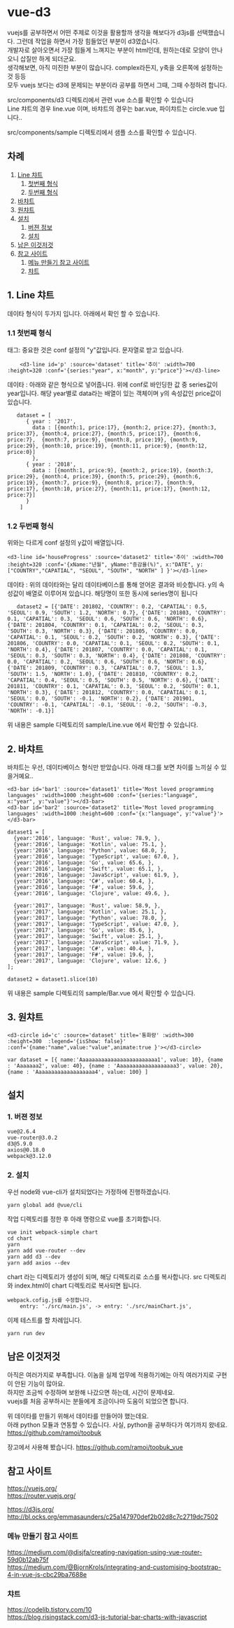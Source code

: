 # vue-d3
vuejs를 공부하면서 어떤 주제로 이것을 활용할까 생각을 해보다가 d3js를 선택했습니다. 그런데 작업을 하면서 가장 힘들었던 부분이 d3였습니다.   
개발자로 살아오면서 가장 힘들게 느껴지는 부분이 html인데, 원하는데로 모양이 안나오니 삽질만 하게 되더군요.  
생각해보면, 아직 미진한 부분이 많습니다. complex라든지, y축을 오른쪽에 설정하는 것 등등  
모두 vuejs 보다는 d3에 문제되는 부분이라 공부를 하면서 그때, 그때 수정하려 합니다.

src/components/d3 디렉토리에서 관련 vue 소스를 확인할 수 있습니다  
Line 챠트의 경우 line.vue 이며, 바챠트의 경우는 bar.vue, 파이챠트는 circle.vue 입니다..    
  
src/components/sample 디렉토리에서 샘플 소스를 확인할 수 있습니다.   


## 차례
1. [Line 챠트 ](#1-Line-챠트)
	1. [첫번째 형식](#11-첫번째-형식)
	1. [두번째 형식 ](#12-두번째-형식 )
1. [바챠트 ](#2-바챠트)
1. [원챠트 ](#3-원챠트)
1. [설치 ](#설치)
	1. [버젼 정보](#1-버젼-정보)
	1. [설치](#2-설치)
1. [남은 이것저것](#남은-이것저것)
1. [참고 사이트 ](#참고-사이트)
	1. [메뉴 만들기 참고 사이트 ](#메뉴-만들기-참고-사이트)
	1. [챠트 ](#챠트)

## 1. Line 챠트 
   데이타  형식이 두가지 입니다. 
   아래에서 확인 할 수 있습니다.
   
### 1.1 첫번째 형식
태그: 중요한 것은 conf 설정의 "y"값입니다. 문자열로 받고 있습니다.

		<d3-line id='p' :source='dataset' title='추이' :width=700 :height=320 :conf='{series:"year", x:"month", y:"price"}'></d3-line>

 데이타 : 아래와 같은 형식으로 넣어줍니다. 위에 conf로 바인딩한 값 중 series값이 year입니다. 
 해당 year별로 data라는 배열이 있는 객체이며 y의 속성값인 price값이 있습니다.

	   dataset = [ 
		  { year : '2017', 
			data : [{month:1, price:17}, {month:2, price:27}, {month:3, price:37}, {month:4, price:27}, {month:5, price:17}, {month:6, price:7},  {month:7, price:9}, {month:8, price:19}, {month:9, price:29}, {month:10, price:19}, {month:11, price:9}, {month:12, price:0}] 
			},
		  { year : '2018', 
			data : [{month:1, price:9}, {month:2, price:19}, {month:3, price:29}, {month:4, price:39}, {month:5, price:29}, {month:6, price:19}, {month:7, price:9}, {month:8, price:7}, {month:9, price:17}, {month:10, price:27}, {month:11, price:17}, {month:12, price:7}] 
		  }
		]
		
		
### 1.2 두번째 형식 
위와는 다르게 conf 설정의 y값이 배열입니다. 

	<d3-line id='houseProgress' :source='dataset2' title='추이' :width=700 :height=320 :conf='{xName:"년월", yName:"증감율(%)", x:"DATE", y:["COUNTRY","CAPATIAL", "SEOUL", "SOUTH", "NORTH" ] }'></d3-line>

데이타 : 위의 데이타와는 달리 데이타베이스를 통해 얻어온 결과와 비슷합니다. y의 속성값이 배열로 이루어져 있습니다. 해당명이 또한 동시에 series명이 됩니다

	   dataset2 = [{'DATE': 201802, 'COUNTRY': 0.2, 'CAPATIAL': 0.5, 'SEOUL': 0.9, 'SOUTH': 1.2, 'NORTH': 0.7}, {'DATE': 201803, 'COUNTRY': 0.1, 'CAPATIAL': 0.3, 'SEOUL': 0.6, 'SOUTH': 0.6, 'NORTH': 0.6}, {'DATE': 201804, 'COUNTRY': 0.1, 'CAPATIAL': 0.2, 'SEOUL': 0.3, 'SOUTH': 0.3, 'NORTH': 0.3}, {'DATE': 201805, 'COUNTRY': 0.0, 'CAPATIAL': 0.1, 'SEOUL': 0.2, 'SOUTH': 0.2, 'NORTH': 0.3}, {'DATE': 201806, 'COUNTRY': 0.0, 'CAPATIAL': 0.1, 'SEOUL': 0.2, 'SOUTH': 0.1, 'NORTH': 0.4}, {'DATE': 201807, 'COUNTRY': 0.0, 'CAPATIAL': 0.1, 'SEOUL': 0.3, 'SOUTH': 0.3, 'NORTH': 0.4}, {'DATE': 201808, 'COUNTRY': 0.0, 'CAPATIAL': 0.2, 'SEOUL': 0.6, 'SOUTH': 0.6, 'NORTH': 0.6}, {'DATE': 201809, 'COUNTRY': 0.3, 'CAPATIAL': 0.7, 'SEOUL': 1.3, 'SOUTH': 1.5, 'NORTH': 1.0}, {'DATE': 201810, 'COUNTRY': 0.2, 'CAPATIAL': 0.4, 'SEOUL': 0.5, 'SOUTH': 0.5, 'NORTH': 0.6}, {'DATE': 201811, 'COUNTRY': 0.1, 'CAPATIAL': 0.3, 'SEOUL': 0.2, 'SOUTH': 0.1, 'NORTH': 0.3}, {'DATE': 201812, 'COUNTRY': 0.0, 'CAPATIAL': 0.1, 'SEOUL': 0.0, 'SOUTH': -0.1, 'NORTH': 0.2}, {'DATE': 201901, 'COUNTRY': -0.1, 'CAPATIAL': -0.1, 'SEOUL': -0.2, 'SOUTH': -0.3, 'NORTH': -0.1}] 

위 내용은 sample 디렉토리의 sample/Line.vue 에서 확인할 수 있습니다.

## 2. 바챠트 
   바챠트는 우선, 데이타베이스 형식만 받았습니다. 아래 태그를 보면 차이를 느끼실 수 있을거예요..
   
	<d3-bar id='bar1' :source='dataset1' title='Most loved programming languages' :width=1000 :height=600 :conf='{series:"language", x:"year", y:"value"}'></d3-bar>
	<d3-bar id='bar2' :source='dataset2' title='Most loved programming languages' :width=1000 :height=600 :conf='{x:"language", y:"value"}'></d3-bar>

	dataset1 = [
	  {year:'2016', language: 'Rust', value: 78.9, },
	  {year:'2016', language: 'Kotlin', value: 75.1, },
	  {year:'2016', language: 'Python', value: 68.0, },
	  {year:'2016', language: 'TypeScript', value: 67.0, },
	  {year:'2016', language: 'Go', value: 65.6, },
	  {year:'2016', language: 'Swift', value: 65.1, },
	  {year:'2016', language: 'JavaScript', value: 61.9, },
	  {year:'2016', language: 'C#', value: 60.4, },
	  {year:'2016', language: 'F#', value: 59.6, },
	  {year:'2016', language: 'Clojure', value: 49.6, },

	  {year:'2017', language: 'Rust', value: 58.9, },
	  {year:'2017', language: 'Kotlin', value: 25.1, },
	  {year:'2017', language: 'Python', value: 78.0, },
	  {year:'2017', language: 'TypeScript', value: 47.0, },
	  {year:'2017', language: 'Go', value: 85.6, },
	  {year:'2017', language: 'Swift', value: 25.1, },
	  {year:'2017', language: 'JavaScript', value: 71.9, },
	  {year:'2017', language: 'C#', value: 40.4, },
	  {year:'2017', language: 'F#', value: 19.6, },
	  {year:'2017', language: 'Clojure', value: 12.6, }
	];

	dataset2 = dataset1.slice(10)
	
위 내용은 sample 디렉토리의 sample/Bar.vue 에서 확인할 수 있습니다.

## 3. 원챠트 
   
	<d3-circle id='c' :source='dataset' title='통화량' :width=300 :height=300  :legend='{isShow: false}' :conf='{name:"name",value:"value",animate:true }'></d3-circle>

	var dataset = [{ name:'Aaaaaaaaaaaaaaaaaaaaaaaaa1', value: 10}, {name : 'Aaaaaaa2', value: 40}, {name : 'Aaaaaaaaaaaaaaaaaaa3', value: 20}, {name : 'Aaaaaaaaaaaaaaaaaaa4', value: 100} ]
   

## 설치 

### 1. 버젼 정보 
	vue@2.6.4
	vue-router@3.0.2
	d3@5.9.0
	axios@0.18.0
	webpack@3.12.0

### 2. 설치 
우선 node와 vue-cli가 설치되었다는 가정하에 진행하겠습니다. 

	yarn global add @vue/cli

작업 디렉토리를 정한 후 아래 명령으로 vue를 초기화합니다.

	vue init webpack-simple chart
	cd chart
	yarn
	yarn add vue-router --dev
	yarn add d3 --dev
	yarn add axios --dev

chart 라는 디렉토리가 생성이 되며, 해당 디렉토리로 소스를 복사합니다.
src 디렉토리와 index.html이 chart 디렉토리로 복사되면 됩니다.

	webpack.cofig.js를 수정합니다.
		entry: './src/main.js', -> entry: './src/mainChart.js',

이제 테스트를 할 차례입니다.

	yarn run dev

## 남은 이것저것
아직은 여러가지로 부족합니다. 이놈을 실제 업무에 적용하기에는 아직 여러가지로 구현이 안된 기능이 많아요.  
하지만 조금씩 수정하며 보완해 나갔으면 하는데, 시간이 문제네요.  
vuejs를 처음 공부하시는 분들에게 조금이나마 도움이 되었으면 합니다.  
  
위 데이타를 만들기 위해서 데이타를 만들어야 했는데요.  
아래 python 모듈과 연동할 수 있습니다. 사실, python을 공부하다가 여기까지 왔네요.  
https://github.com/ramoi/toobuk  
  
장고에서 사용해 봤습니다. 
https://github.com/ramoi/toobuk_vue  

## 참고 사이트 
https://vuejs.org/  
https://router.vuejs.org/  

https://d3js.org/  
http://bl.ocks.org/emmasaunders/c25a147970def2b02d8c7c2719dc7502

### 메뉴 만들기 참고 사이트 
https://medium.com/@disjfa/creating-navigation-using-vue-router-59d0b12ab75f  
https://medium.com/@BjornKrols/integrating-and-customising-bootstrap-4-in-vue-js-cbc29ba7688e  

### 챠트 
https://codelib.tistory.com/10  
https://blog.risingstack.com/d3-js-tutorial-bar-charts-with-javascript  
